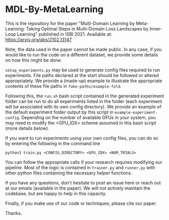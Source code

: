 # MDL-By-MetaLearning
This is the repository for the paper "Multi-Domain Learning by Meta-Learning: Taking Optimal Steps in Multi-Domain Loss Landscapes by Inner-Loop Learning"
published in ISBI 2021. Available at: https://arxiv.org/abs/2102.13147

Note, the data used in the paper cannot be made public.
In any case, if you would like to run the code on a different dataset,
we provide some details on how this might be done.

`setup_experiments.py` may be used to generate config files
required to run experiments. File paths declared at the
start should be followed or altered appropriately.
We provide a (made-up) example to illustrate 
the appropriate contents of these file paths in `fake-paths/example-fold`.

Following this, the `run.sh` bash script contained in the 
generated experiment folder can be run to do all
experiments listed in the folder (each experiment 
will be associated with its own config directory).
We provide an example of the default experiment folder output
by this script in `example-experiment-config`.
Depending on the number of available GPUs in your system,
you may need to modify the <GPU_IDX>
scheme assumed in this bash script
(more details below).

If you want to run experiments using your 
own config files, you can do so by 
entering the following in the command line

`python3 train.py <CONFIG_DIRECTORY> <GPU_IDX> <NUM_TRIALS>`

You can follow the appropriate calls if your 
research requires modifying our pipeline.
Most of the logic is contained in 
`trainer.py` and `runner.py` with other 
python files containing the necessary 
helper functions.

If you have any questions, don't hesitate to 
post an issue here or reach out at our emails
(available in the paper). We will 
not actively maintain the codebase,
but are happy to help in this capacity.

Finally, if you make use of our code
or techniques, please cite our paper.

Thanks.



